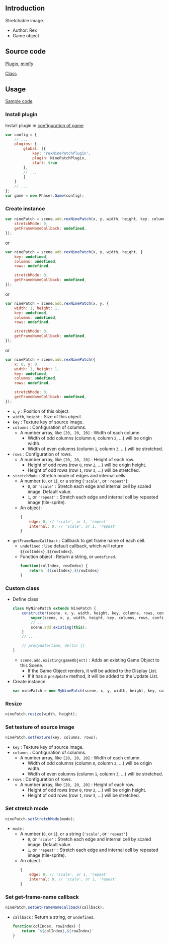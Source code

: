 ## Introduction

Stretchable image.

- Author: Rex
- Game object

## Source code

[Plugin](https://github.com/rexrainbow/phaser3-rex-notes/blob/master/plugins/ninepatch-plugin.js), [minify](https://github.com/rexrainbow/phaser3-rex-notes/blob/master/plugins/dist/rexninepatchplugin.min.js)

[Class](https://github.com/rexrainbow/phaser3-rex-notes/blob/master/plugins/ninepatch.js)

## Usage

[Sample code](https://github.com/rexrainbow/phaser3-rex-notes/tree/master/examples/ninepatch)

### Install plugin

Install plugin in [configuration of game](game.md#configuration)

```javascript
var config = {
    // ...
    plugins: {
        global: [{
            key: 'rexNinePatchPlugin',
            plugin: NinePatchPlugin,
            start: true
        },
        // ...
        ]
    }
    // ...
};
var game = new Phaser.Game(config);
```

### Create instance

```javascript
var ninePatch = scene.add.rexNinePatch(x, y, width, height, key, columns, rows, {
    stretchMode: 0,
    getFrameNameCallback: undefined,
});
```

or

```javascript
var ninePatch = scene.add.rexNinePatch(x, y, width, height, {
    key: undefined,
    columns: undefined,
    rows: undefined,

    stretchMode: 0,
    getFrameNameCallback: undefined,
});
```

or

```javascript
var ninePatch = scene.add.rexNinePatch(x, y, {
    width: 1, height: 1,
    key: undefined,
    columns: undefined,
    rows: undefined,

    stretchMode: 0,
    getFrameNameCallback: undefined,
});
```

or

```javascript
var ninePatch = scene.add.rexNinePatch({
    x: 0, y: 0,
    width: 1, height: 1,
    key: undefined,
    columns: undefined,
    rows: undefined,

    stretchMode: 0,
    getFrameNameCallback: undefined,
});
```

- `x`, `y` : Position of this object.
- `width`, `height` : Size of this object.
- `key` : Texture key of source image.
- `columns` : Configuration of columns.
    - A number array, like `[20, 20, 20]` : Width of each column.
        - Width of odd columns (column `0`, column `2`, ...) will be origin width.
        - Width of even columns (column `1`, column `3`, ...) will be stretched.
- `rows` : Configuration of rows. 
    - A number array, like `[20, 20, 20]` : Height of each row.
        - Height of odd rows (row `0`, row `2`, ...) will be origin height.
        - Height of odd rows (row `1`, row `3`, ...) will be stretched.
- `stretchMode` : Stretch mode of edges and internal cells.
    - A number (`0`, or `1`), or a string (`'scale'`, or `'repeat'`): 
        - `0`, or `'scale'` : Stretch each edge and internal cell by scaled image. Default value.
        - `1`, or `'repeat'` : Stretch each edge and internal cell by repeated image (tile-sprite).
    - An object : 
        ```javascript
        {
            edge: 0, // 'scale', or 1, 'repeat'
            internal: 0, // 'scale', or 1, 'repeat'
        }
        ```
- `getFrameNameCallback` : Callback to get frame name of each cell.
    - `undefined` : Use default callback, which will return `${colIndex},${rowIndex}`.
    - Function object : Return a string, or `undefined`.
        ```javascript
        function(colIndex, rowIndex) {
            return `${colIndex},${rowIndex}`
        }
        ```

### Custom class

- Define class
    ```javascript
    class MyNinePatch extends NinePatch {
        constructor(scene, x, y, width, height, key, columns, rows, config) {
            super(scene, x, y, width, height, key, columns, rows, config);
            // ...
            scene.add.existing(this);
        }
        // ...

        // preUpdate(time, delta) {}
    }
    ```
    - `scene.add.existing(gameObject)` : Adds an existing Game Object to this Scene.
        - If the Game Object renders, it will be added to the Display List.
        - If it has a `preUpdate` method, it will be added to the Update List.
- Create instance
    ```javascript
    var ninePatch = new MyNinePatch(scene, x, y, width, height, key, columns, rows, config);
    ```

### Resize

```javascript
ninePatch.resize(width, height);
```

### Set texture of source image

```javascript
ninePatch.setTexture(key, columns, rows);
```

- `key` : Texture key of source image.
- `columns` : Configuration of columns.
    - A number array, like `[20, 20, 20]` : Width of each column.
        - Width of odd columns (column `0`, column `2`, ...) will be origin width.
        - Width of even columns (column `1`, column `3`, ...) will be stretched.
- `rows` : Configuration of rows. 
    - A number array, like `[20, 20, 20]` : Height of each row.
        - Height of odd rows (row `0`, row `2`, ...) will be origin height.
        - Height of odd rows (row `1`, row `3`, ...) will be stretched.

### Set stretch mode

```javascript
ninePatch.setStretchMode(mode);
```

- `mode` :
    - A number (`0`, or `1`), or a string (`'scale'`, or `'repeat'`): 
        - `0`, or `'scale'` : Stretch each edge and internal cell by scaled image. Default value.
        - `1`, or `'repeat'` : Stretch each edge and internal cell by repeated image (tile-sprite).
    - An object : 
        ```javascript
        {
            edge: 0, // 'scale', or 1, 'repeat'
            internal: 0, // 'scale', or 1, 'repeat'
        }
        ```

### Set get-frame-name callback

```javascript
ninePatch.setGetFrameNameCallback(callback);
```

- `callback` : Return a string, or `undefined`.
    ```javascript
    function(colIndex, rowIndex) {
        return `${colIndex},${rowIndex}`
    }
    ```

